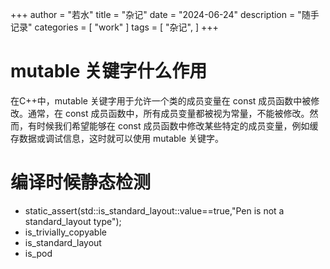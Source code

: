 ﻿+++
author = "若水"
title = "杂记"
date = "2024-06-24"
description = "随手记录"
categories = [
    "work"
]
tags = [
    "杂记",
]
+++

# mutable 关键字什么作用
在C++中，mutable 关键字用于允许一个类的成员变量在 const 成员函数中被修改。通常，在 const 成员函数中，所有成员变量都被视为常量，不能被修改。然而，有时候我们希望能够在 const 成员函数中修改某些特定的成员变量，例如缓存数据或调试信息，这时就可以使用 mutable 关键字。

# 编译时候静态检测
- static_assert(std::is_standard_layout<Pen >::value==true,"Pen is not a standard_layout type");
- is_trivially_copyable
- is_standard_layout
- is_pod
